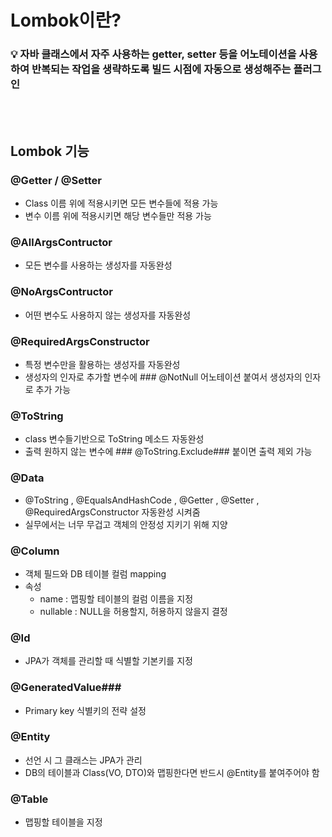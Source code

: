 # Lombok이란?

### 💡 자바 클래스에서 자주 사용하는 getter, setter 등을 어노테이션을 사용하여 반복되는 작업을 생략하도록 빌드 시점에 자동으로 생성해주는 플러그인


<br>
</br>

## Lombok 기능
### @Getter / @Setter
- Class 이름 위에 적용시키면 모든 변수들에 적용 가능
- 변수 이름 위에 적용시키면 해당 변수들만 적용 가능

### @AllArgsContructor
- 모든 변수를 사용하는 생성자를 자동완성

### @NoArgsContructor
- 어떤 변수도 사용하지 않는 생성자를 자동완성

### @RequiredArgsConstructor
- 특정 변수만을  활용하는 생성자를 자동완성
- 생성자의 인자로 추가할 변수에 ### @NotNull 어노테이션 붙여서 생성자의 인자로 추가 가능

### @ToString
- class 변수들기반으로 ToString 메소드 자동완성
- 출력 원하지 않는 변수에 ### @ToString.Exclude###  붙이면 출력 제외 가능

### @Data
- @ToString , @EqualsAndHashCode , @Getter , @Setter , @RequiredArgsConstructor 자동완성 시켜줌
- 실무에서는 너무 무겁고 객체의 안정성 지키기 위해 지양


### @Column
- 객체 필드와 DB 테이블 컬럼 mapping
- 속성
    - name : 맵핑할 테이블의 컬럼 이름을 지정
    - nullable : NULL을 허용할지, 허용하지 않을지 결정

### @Id
- JPA가 객체를 관리할 때 식별할 기본키를 지정

### @GeneratedValue###  
- Primary key 식별키의 전략 설정

### @Entity
- 선언 시 그 클래스는 JPA가 관리
- DB의 테이블과 Class(VO, DTO)와 맵핑한다면 반드시 @Entity를 붙여주어야 함

### @Table
- 맵핑할 테이블을 지정